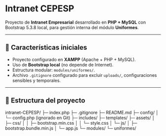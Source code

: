 # Intranet CEPESP

Proyecto de **Intranet Empresarial** desarrollado en **PHP + MySQL** con Bootstrap 5.3.8 local, para gestión interna del módulo **Uniformes**.

---

## 📌 Características iniciales
- Proyecto configurado en **XAMPP** (Apache + PHP + MySQL).
- Uso de **Bootstrap local** (no depende de Internet).
- Estructura modular: `modules/uniformes/`.
- Archivo `.gitignore` configurado para excluir `uploads/`, configuraciones sensibles y temporales.

---

## 📂 Estructura del proyecto
intranet-CEPESP/
├─ index.php
├─ .gitignore
├─ README.md
├─ config/
│ └─ config.php (ignorado en Git)
├─ includes/
├─ templates/
├─ assets/
│ ├─ css/
│ │ ├─ bootstrap.min.css
│ │ └─ style.css
│ └─ js/
│ ├─ bootstrap.bundle.min.js
│ └─ app.js
└─ modules/
└─ uniformes/